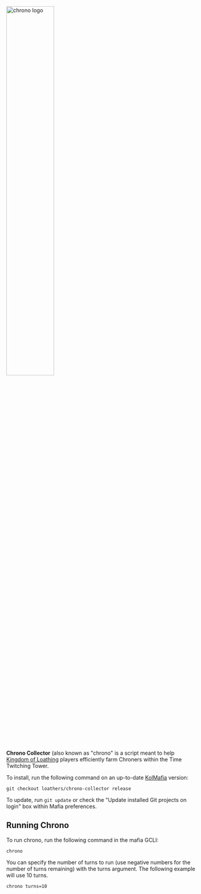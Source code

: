 <img src="https://user-images.githubusercontent.com/8014761/195185013-bbf800ee-e1ee-4ceb-8428-38e0f394769b.png" alt="chrono logo" style="width: 50%;">

**Chrono Collector** (also known as "chrono" is a script meant to help [Kingdom of Loathing](https://www.kingdomofloathing.com/) players efficiently farm Chroners within the Time Twitching Tower.

To install, run the following command on an up-to-date [KolMafia](https://github.com/kolmafia/kolmafia) version:

```
git checkout loathers/chrono-collector release
```

To update, run `git update` or check the "Update installed Git projects on login" box within Mafia preferences.

## Running Chrono

To run chrono, run the following command in the mafia GCLI:

`chrono`

You can specify the number of turns to run (use negative numbers for the number of turns remaining) with the turns argument. The following example will use 10 turns.

`chrono turns=10`
